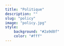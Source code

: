 ```yaml
---
title: "Politique"
description: ""
slug: "policy"
image: "policy.jpg"
style:
    background: "#2a9d8f"
    color: "#fff"
---
```

